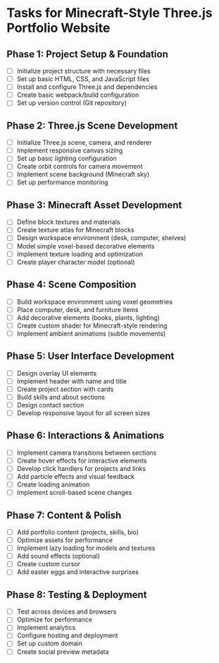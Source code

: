 # Tasks for Minecraft-Style Three.js Portfolio Website

## Phase 1: Project Setup & Foundation
- [ ] Initialize project structure with necessary files
- [ ] Set up basic HTML, CSS, and JavaScript files
- [ ] Install and configure Three.js and dependencies
- [ ] Create basic webpack/build configuration
- [ ] Set up version control (Git repository)

## Phase 2: Three.js Scene Development
- [ ] Initialize Three.js scene, camera, and renderer
- [ ] Implement responsive canvas sizing
- [ ] Set up basic lighting configuration
- [ ] Create orbit controls for camera movement
- [ ] Implement scene background (Minecraft sky)
- [ ] Set up performance monitoring

## Phase 3: Minecraft Asset Development
- [ ] Define block textures and materials
- [ ] Create texture atlas for Minecraft blocks
- [ ] Design workspace environment (desk, computer, shelves)
- [ ] Model simple voxel-based decorative elements
- [ ] Implement texture loading and optimization
- [ ] Create player character model (optional)

## Phase 4: Scene Composition
- [ ] Build workspace environment using voxel geometries
- [ ] Place computer, desk, and furniture items
- [ ] Add decorative elements (books, plants, lighting)
- [ ] Create custom shader for Minecraft-style rendering
- [ ] Implement ambient animations (subtle movements)

## Phase 5: User Interface Development
- [ ] Design overlay UI elements
- [ ] Implement header with name and title
- [ ] Create project section with cards
- [ ] Build skills and about sections
- [ ] Design contact section
- [ ] Develop responsive layout for all screen sizes

## Phase 6: Interactions & Animations
- [ ] Implement camera transitions between sections
- [ ] Create hover effects for interactive elements
- [ ] Develop click handlers for projects and links
- [ ] Add particle effects and visual feedback
- [ ] Create loading animation
- [ ] Implement scroll-based scene changes

## Phase 7: Content & Polish
- [ ] Add portfolio content (projects, skills, bio)
- [ ] Optimize assets for performance
- [ ] Implement lazy loading for models and textures
- [ ] Add sound effects (optional)
- [ ] Create custom cursor
- [ ] Add easter eggs and interactive surprises

## Phase 8: Testing & Deployment
- [ ] Test across devices and browsers
- [ ] Optimize for performance
- [ ] Implement analytics
- [ ] Configure hosting and deployment
- [ ] Set up custom domain
- [ ] Create social preview metadata